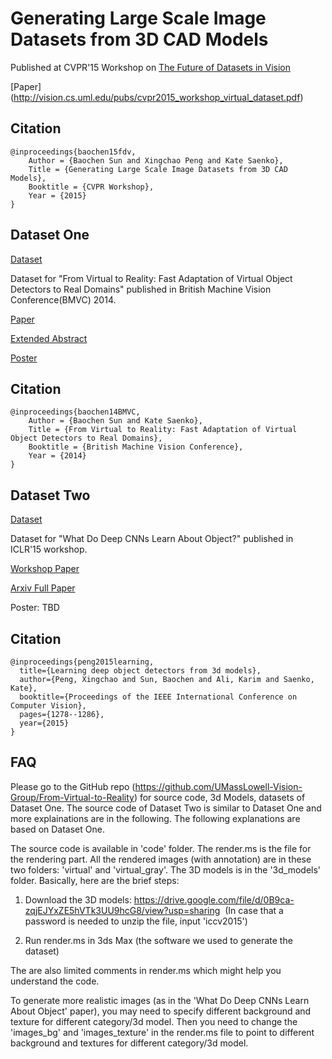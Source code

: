 
Generating Large Scale Image Datasets from 3D CAD Models
========
Published at CVPR'15 Workshop on [The Future of Datasets in Vision](https://sites.google.com/site/cvpr2015futureofdataworkshop/)

[Paper] (http://vision.cs.uml.edu/pubs/cvpr2015_workshop_virtual_dataset.pdf)

Citation
--------------

```
@inproceedings{baochen15fdv,
    Author = {Baochen Sun and Xingchao Peng and Kate Saenko},
    Title = {Generating Large Scale Image Datasets from 3D CAD Models},
    Booktitle = {CVPR Workshop},
    Year = {2015}
}
```

Dataset One
--------------
[Dataset](http://www.cs.uml.edu/~bsun/bmvc14.zip)

Dataset for "From Virtual to Reality: Fast Adaptation of Virtual Object Detectors to Real Domains" published in British Machine Vision Conference(BMVC) 2014.

[Paper](https://github.com/UMassLowell-Vision-Group/bmvc2014/raw/master/bmvc14_paper.pdf)

[Extended Abstract](https://github.com/UMassLowell-Vision-Group/bmvc2014/raw/master/bmvc14_extended_abstract.pdf)

[Poster](https://github.com/UMassLowell-Vision-Group/bmvc2014/raw/master/bmvc14_poster.pdf)

Citation
--------------

```
@inproceedings{baochen14BMVC,
    Author = {Baochen Sun and Kate Saenko},
    Title = {From Virtual to Reality: Fast Adaptation of Virtual Object Detectors to Real Domains},
    Booktitle = {British Machine Vision Conference},
    Year = {2014}
}
```

Dataset Two
--------------
[Dataset](http://www.cs.uml.edu/~xpeng/ICLR2015.zip)

Dataset for "What Do Deep CNNs Learn About Object?" published in ICLR'15 workshop.

[Workshop Paper](http://arxiv.org/abs/1504.02485)

[Arxiv Full Paper](http://arxiv.org/abs/1412.7122)

Poster: TBD

Citation
--------------

```
@inproceedings{peng2015learning,
  title={Learning deep object detectors from 3d models},
  author={Peng, Xingchao and Sun, Baochen and Ali, Karim and Saenko, Kate},
  booktitle={Proceedings of the IEEE International Conference on Computer Vision},
  pages={1278--1286},
  year={2015}
}
```
FAQ
--------------
Please go to the GitHub repo (https://github.com/UMassLowell-Vision-Group/From-Virtual-to-Reality) for source code, 3d Models, datasets of Dataset One. The source code of Dataset Two is similar to Dataset One and more explainations are in the following. The following explanations are based on Dataset One.

The source code is available in 'code' folder. The render.ms is the file for the rendering part. All the rendered images (with annotation) are in these two folders: 'virtual' and 'virtual_gray'. The 3D models is in the '3d_models' folder. Basically, here are the brief steps:

1. Download the 3D models: https://drive.google.com/file/d/0B9ca-zqjEJYxZE5hVTk3UU9hcG8/view?usp=sharing  (In case that a password is needed to unzip the file, input 'iccv2015')


2. Run render.ms in 3ds Max (the software we used to generate the dataset)

The are also limited comments in render.ms which might help you understand the code.

To generate more realistic images (as in the 'What Do Deep CNNs Learn About Object' paper), you may need to specify different background and texture for different category/3d model. Then you need to change the 'images_bg' and 'images_texture' in the render.ms file to point to different background and textures for different category/3d model.

